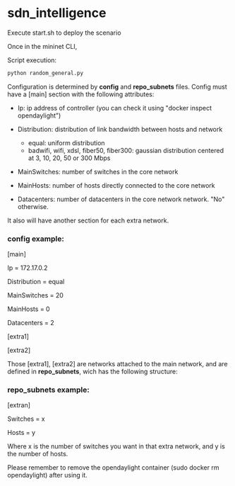 # sdn_intelligence
Execute start.sh to deploy the scenario

Once in the mininet CLI, 

Script execution:

```sh
python random_general.py
```

Configuration is determined by **config** and **repo_subnets** files. Config must have a [main] section with the following attributes:

- Ip: ip address of controller (you can check it using "docker inspect opendaylight")
- Distribution: distribution of link bandwidth between hosts and network
	- equal: uniform distribution
	- badwifi, wifi, xdsl, fiber50, fiber300: gaussian distribution centered at 3, 10, 20, 50 or 300 Mbps

- MainSwitches: number of switches in the core network
- MainHosts: number of hosts directly connected to the core network
- Datacenters: number of datacenters in the core network
network. "No" otherwise.

It also will have another section for each extra network.

### config example:

[main]

Ip = 172.17.0.2

Distribution = equal

MainSwitches = 20

MainHosts = 0

Datacenters = 2

[extra1]

[extra2]

Those [extra1], [extra2] are networks attached to the main network, and are defined in **repo_subnets**,
wich has the following structure:

### repo_subnets example:

[extran]

Switches = x

Hosts = y

Where x is the number of switches you want in that extra network, and y is the number of hosts.

Please remember to remove the opendaylight container (sudo docker rm opendaylight) after using it.

